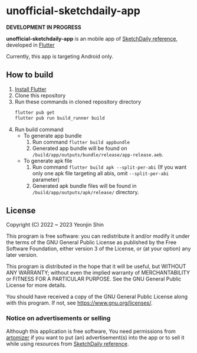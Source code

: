 # unofficial-sketchdaily-app
**DEVELOPMENT IN PROGRESS**

**unofficial-sketchdaily-app** is an mobile app of [SketchDaily reference](http://reference.sketchdaily.net/), developed in [Flutter](https://flutter.dev/)

Currently, this app is targeting Android only.

## How to build
1. [Install Flutter](https://docs.flutter.dev/get-started/install)
1. Clone this repository
1. Run these commands in cloned repository directory
    ```bash
    flutter pub get
    flutter pub run build_runner build
    ```
1. Run build command
    - To generate app bundle
        1. Run command `flutter build appbundle`
        1. Generated app bundle will be found on `/build/app/outputs/bundle/release/app-release.aeb`.
    - To generate apk file
        1. Run command `flutter build apk --split-per-abi` (If you want only one apk file targeting all abis, omit `--split-per-abi` parameter)
        1. Generated apk bundle files will be found in `/build/app/outputs/apk/release/` directory.

## License
Copyright (C) 2022 ~ 2023 Yeonjin Shin

This program is free software: you can redistribute it and/or modify it under the terms of the GNU General Public License as published by the Free Software Foundation, either version 3 of the License, or (at your option) any later version.

This program is distributed in the hope that it will be useful, but WITHOUT ANY WARRANTY; without even the implied warranty of MERCHANTABILITY or FITNESS FOR A PARTICULAR PURPOSE. See the GNU General Public License for more details.

You should have received a copy of the GNU General Public License along with this program. If not, see <https://www.gnu.org/licenses/>.

### Notice on advertisements or selling
Although this application is free software, You need permissions from [artomizer](mailto:artomizer@sketchdaily.net) if you want to put (an) advertisement(s) into the app or to sell it while using resources from [SketchDaily reference](http://reference.sketchdaily.net/).